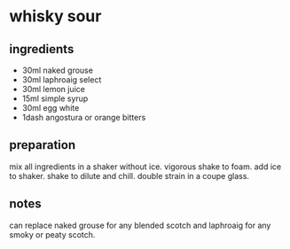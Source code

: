# whisky sour


## ingredients

- 30ml naked grouse
- 30ml laphroaig select
- 30ml lemon juice
- 15ml simple syrup
- 30ml egg white
- 1dash angostura or orange bitters

## preparation

mix all ingredients in a shaker without ice. vigorous shake to foam. add ice to shaker. shake to dilute and chill. double strain in a coupe glass.

## notes

can replace naked grouse for any blended scotch and laphroaig for any smoky or peaty scotch.
